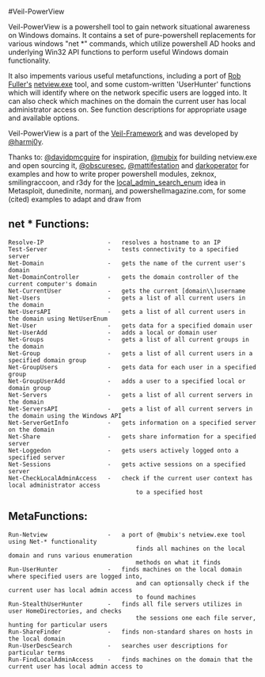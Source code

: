 #Veil-PowerView

Veil-PowerView is a powershell tool to gain network situational awareness on 
Windows domains. It contains a set of pure-powershell replacements for various 
windows "net *" commands, which utilize powershell AD hooks and underlying 
Win32 API functions to perform useful Windows domain functionality.

It also impements various useful metafunctions, including a port 
of [Rob Fuller's](https://twitter.com/mubix) [netview.exe](https://github.com/mubix/netview) tool,
and some custom-written 'UserHunter' functions which will identify where on the
network specific users are logged into. It can also check which machines
on the domain the current user has local administrator access on. See function
descriptions for appropriate usage and available options.


Veil-PowerView is a part of the [Veil-Framework](https://www.veil-framework.com/) 
and was developed by [@harmj0y](https://twitter.com/harmj0y).


Thanks to:
    [@davidpmcguire](https://twitter.com/davidpmcguire) for inspiration, 
    [@mubix](https://twitter.com/mubix) for building netview.exe and open sourcing it,
    [@obscuresec](https://twitter.com/obscuresec), [@mattifestation](https://twitter.com/mattifestation) and [darkoperator](https://twitter.com/Carlos_Perez) for examples and how to write proper powershell modules,
    zeknox, smilingraccoon, and r3dy for the [local_admin_search_enum](https://github.com/rapid7/metasploit-framework/blob/master/modules/post/windows/gather/local_admin_search_enum.rb) idea in Metasploit,
    dunedinite, normanj, and powershellmagazine.com, for some (cited) examples to adapt and draw from


## net * Functions:
    Resolve-IP                  -   resolves a hostname to an IP
    Test-Server                 -   tests connectivity to a specified server
    Net-Domain                  -   gets the name of the current user's domain
    Net-DomainController        -   gets the domain controller of the current computer's domain
    Net-CurrentUser             -   gets the current [domain\\]username
    Net-Users                   -   gets a list of all current users in the domain
    Net-UsersAPI                -   gets a list of all current users in the domain using NetUserEnum
    Net-User                    -   gets data for a specified domain user
    Net-UserAdd                 -   adds a local or domain user
    Net-Groups                  -   gets a list of all current groups in the domain
    Net-Group                   -   gets a list of all current users in a specified domain group
    Net-GroupUsers              -   gets data for each user in a specified group
    Net-GroupUserAdd            -   adds a user to a specified local or domain group
    Net-Servers                 -   gets a list of all current servers in the domain
    Net-ServersAPI              -   gets a list of all current servers in the domain using the Windows API
    Net-ServerGetInfo           -   gets information on a specified server on the domain
    Net-Share                   -   gets share information for a specified server
    Net-Loggedon                -   gets users actively logged onto a specified server
    Net-Sessions                -   gets active sessions on a specified server
    Net-CheckLocalAdminAccess   -   check if the current user context has local administrator access
                                        to a specified host

## MetaFunctions:
    Run-Netview                 -   a port of @mubix's netview.exe tool using Net-* functionality
                                        finds all machines on the local domain and runs various enumeration
                                        methods on what it finds
    Run-UserHunter              -   finds machines on the local domain where specified users are logged into,
                                        and can optionsally check if the current user has local admin access
                                        to found machines
    Run-StealthUserHunter       -   finds all file servers utilizes in user HomeDirectories, and checks 
                                        the sessions one each file server, hunting for particular users
    Run-ShareFinder             -   finds non-standard shares on hosts in the local domain
    Run-UserDescSearch          -   searches user descriptions for particular terms
    Run-FindLocalAdminAccess    -   finds machines on the domain that the current user has local admin access to

